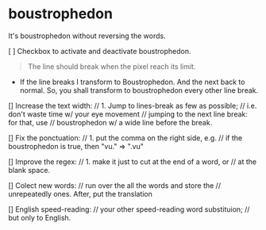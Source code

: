# boustrophedon
It's boustrophedon without reversing the words.

[ ] Checkbox to activate and deactivate boustrophedon. 


> The line should break when the pixel reach its limit. 

- If the line breaks I transform to Boustrophedon. And the next back to normal. So, you shall transform to boustrophedon every other line break.

[] Increase the text width:
// 1. Jump to lines-break as few as possible;
// i.e. don't waste time w/ your eye movement
// jumping to the next line break: for that, use
// boustrophedon w/ a wide line before the break.

[] Fix the ponctuation:
// 1. put the comma on the right side, e.g.
// if the boustrophedon is true, then "vu." => ".vu"

[] Improve the regex:
// 1. make it just to cut at the end of a word, or
// at the blank space.

[] Colect new words:
// run over the all the words and store the
// unrepeatedly ones. After, put the translation

[] English speed-reading:
// your other speed-reading word substituion;
// but only to English.